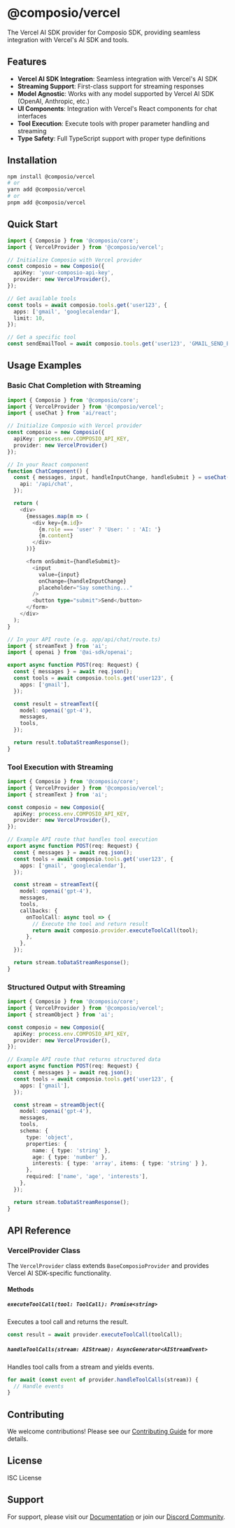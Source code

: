 # @composio/vercel

The Vercel AI SDK provider for Composio SDK, providing seamless integration with Vercel's AI SDK and tools.

## Features

- **Vercel AI SDK Integration**: Seamless integration with Vercel's AI SDK
- **Streaming Support**: First-class support for streaming responses
- **Model Agnostic**: Works with any model supported by Vercel AI SDK (OpenAI, Anthropic, etc.)
- **UI Components**: Integration with Vercel's React components for chat interfaces
- **Tool Execution**: Execute tools with proper parameter handling and streaming
- **Type Safety**: Full TypeScript support with proper type definitions

## Installation

```bash
npm install @composio/vercel
# or
yarn add @composio/vercel
# or
pnpm add @composio/vercel
```

## Quick Start

```typescript
import { Composio } from '@composio/core';
import { VercelProvider } from '@composio/vercel';

// Initialize Composio with Vercel provider
const composio = new Composio({
  apiKey: 'your-composio-api-key',
  provider: new VercelProvider(),
});

// Get available tools
const tools = await composio.tools.get('user123', {
  apps: ['gmail', 'googlecalendar'],
  limit: 10,
});

// Get a specific tool
const sendEmailTool = await composio.tools.get('user123', 'GMAIL_SEND_EMAIL');
```

## Usage Examples

### Basic Chat Completion with Streaming

```typescript
import { Composio } from '@composio/core';
import { VercelProvider } from '@composio/vercel';
import { useChat } from 'ai/react';

// Initialize Composio with Vercel provider
const composio = new Composio({
  apiKey: process.env.COMPOSIO_API_KEY,
  provider: new VercelProvider()
});

// In your React component
function ChatComponent() {
  const { messages, input, handleInputChange, handleSubmit } = useChat({
    api: '/api/chat',
  });

  return (
    <div>
      {messages.map(m => (
        <div key={m.id}>
          {m.role === 'user' ? 'User: ' : 'AI: '}
          {m.content}
        </div>
      ))}

      <form onSubmit={handleSubmit}>
        <input
          value={input}
          onChange={handleInputChange}
          placeholder="Say something..."
        />
        <button type="submit">Send</button>
      </form>
    </div>
  );
}

// In your API route (e.g. app/api/chat/route.ts)
import { streamText } from 'ai';
import { openai } from '@ai-sdk/openai';

export async function POST(req: Request) {
  const { messages } = await req.json();
  const tools = await composio.tools.get('user123', {
    apps: ['gmail'],
  });

  const result = streamText({
    model: openai('gpt-4'),
    messages,
    tools,
  });

  return result.toDataStreamResponse();
}
```

### Tool Execution with Streaming

```typescript
import { Composio } from '@composio/core';
import { VercelProvider } from '@composio/vercel';
import { streamText } from 'ai';

const composio = new Composio({
  apiKey: process.env.COMPOSIO_API_KEY,
  provider: new VercelProvider(),
});

// Example API route that handles tool execution
export async function POST(req: Request) {
  const { messages } = await req.json();
  const tools = await composio.tools.get('user123', {
    apps: ['gmail', 'googlecalendar'],
  });

  const stream = streamText({
    model: openai('gpt-4'),
    messages,
    tools,
    callbacks: {
      onToolCall: async tool => {
        // Execute the tool and return result
        return await composio.provider.executeToolCall(tool);
      },
    },
  });

  return stream.toDataStreamResponse();
}
```

### Structured Output with Streaming

```typescript
import { Composio } from '@composio/core';
import { VercelProvider } from '@composio/vercel';
import { streamObject } from 'ai';

const composio = new Composio({
  apiKey: process.env.COMPOSIO_API_KEY,
  provider: new VercelProvider(),
});

// Example API route that returns structured data
export async function POST(req: Request) {
  const { messages } = await req.json();
  const tools = await composio.tools.get('user123', {
    apps: ['gmail'],
  });

  const stream = streamObject({
    model: openai('gpt-4'),
    messages,
    tools,
    schema: {
      type: 'object',
      properties: {
        name: { type: 'string' },
        age: { type: 'number' },
        interests: { type: 'array', items: { type: 'string' } },
      },
      required: ['name', 'age', 'interests'],
    },
  });

  return stream.toDataStreamResponse();
}
```

## API Reference

### VercelProvider Class

The `VercelProvider` class extends `BaseComposioProvider` and provides Vercel AI SDK-specific functionality.

#### Methods

##### `executeToolCall(tool: ToolCall): Promise<string>`

Executes a tool call and returns the result.

```typescript
const result = await provider.executeToolCall(toolCall);
```

##### `handleToolCalls(stream: AIStream): AsyncGenerator<AIStreamEvent>`

Handles tool calls from a stream and yields events.

```typescript
for await (const event of provider.handleToolCalls(stream)) {
  // Handle events
}
```

## Contributing

We welcome contributions! Please see our [Contributing Guide](../../CONTRIBUTING.md) for more details.

## License

ISC License

## Support

For support, please visit our [Documentation](https://docs.composio.dev) or join our [Discord Community](https://discord.gg/composio).
